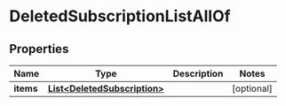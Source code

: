 

# DeletedSubscriptionListAllOf


## Properties

Name | Type | Description | Notes
------------ | ------------- | ------------- | -------------
**items** | [**List&lt;DeletedSubscription&gt;**](DeletedSubscription.md) |  |  [optional]



